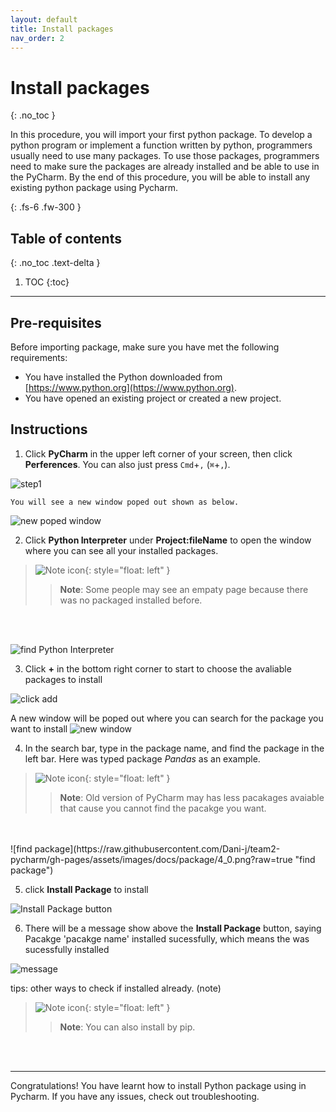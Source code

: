 ```yaml
---
layout: default
title: Install packages
nav_order: 2
---
```


# Install packages
{: .no_toc }

In this procedure, you will import your first python package. To develop a python program or implement a function written by python, programmers usually need to use many packages. To use those packages, programmers need to make sure the packages are already installed and be able to use in the PyCharm. By the end of this procedure, you will be able to install any existing python package using Pycharm.

{: .fs-6 .fw-300 }

## Table of contents
{: .no_toc .text-delta }

1. TOC
{:toc}

---

## Pre-requisites
Before importing package, make sure you have met the following requirements:
* You have installed the Python downloaded from [https://www.python.org](https://www.python.org).
* You have opened an existing project or created a new project.

## Instructions

1. Click **PyCharm** in the upper left corner of your screen, then click **Perferences**. You can also just press `Cmd`+`,` (`⌘`+`,`).  
   
  ![step1](https://raw.githubusercontent.com/Dani-j/team2-pycharm/gh-pages/assets/images/docs/package/1.png?raw=true "step one")  

    You will see a new window poped out shown as below.  

  ![new poped window](https://raw.githubusercontent.com/Dani-j/team2-pycharm/gh-pages/assets/images/docs/package/1.9.png?raw=true "new poped window") 

2. Click **Python Interpreter** under **Project:fileName** to open the window where you can see all your installed packages. 
   
  >![Note icon](https://github.com/dl90/linux-basics/blob/gh-pages/docs/images/icons/note.png?raw=true "Note"){: style="float: left" }
 >>  
 >> **Note**: Some people may see an empaty page because there was no packaged installed before. 
  <br /> 
  <br>


  ![find Python Interpreter](https://raw.githubusercontent.com/Dani-j/team2-pycharm/gh-pages/assets/images/docs/package/2_0.png?raw=true "find Python Interpreter") 


3. Click **+** in the bottom right corner to start to choose the avaliable packages to install
   
  ![click add](https://raw.githubusercontent.com/Dani-j/team2-pycharm/gh-pages/assets/images/docs/package/3.png?raw=true "click add")

  A new window will be poped out where you can search for the package you want to install
  ![new window](https://raw.githubusercontent.com/Dani-j/team2-pycharm/gh-pages/assets/images/docs/package/3_5.png?raw=true "new window")


4. In the search bar, type in the package name, and find the package in the left bar. Here was typed package *Pandas* as an example.  
   
  >![Note icon](https://github.com/dl90/linux-basics/blob/gh-pages/docs/images/icons/note.png?raw=true "Note"){: style="float: left" }
 >>   
 >> **Note**: Old version of PyCharm may has less pacakages avaiable that cause you cannot find the pacakge you want.
  <br /> 
  <br /> 
  ![find package](https://raw.githubusercontent.com/Dani-j/team2-pycharm/gh-pages/assets/images/docs/package/4_0.png?raw=true "find package")

5. click **Install Package** to install
   
  ![Install Package button](https://raw.githubusercontent.com/Dani-j/team2-pycharm/gh-pages/assets/images/docs/package/5.png?raw=true "Install Package button")


6. There will be a message show above the **Install Package** button, saying Pacakge 'pacakge name' installed sucessfully, which means the was sucessfully installed
   
  ![message](https://raw.githubusercontent.com/Dani-j/team2-pycharm/gh-pages/assets/images/docs/package/6_1.png?raw=true "message")



tips: other ways to check if installed already. (note)

>![Note icon](https://github.com/dl90/linux-basics/blob/gh-pages/docs/images/icons/note.png?raw=true "Note"){: style="float: left" }
>>   
>> **Note**: You can also install by pip.
<br>
<br>

---
Congratulations! You have learnt how to install Python package using in Pycharm. If you have any issues, check out troubleshooting.
